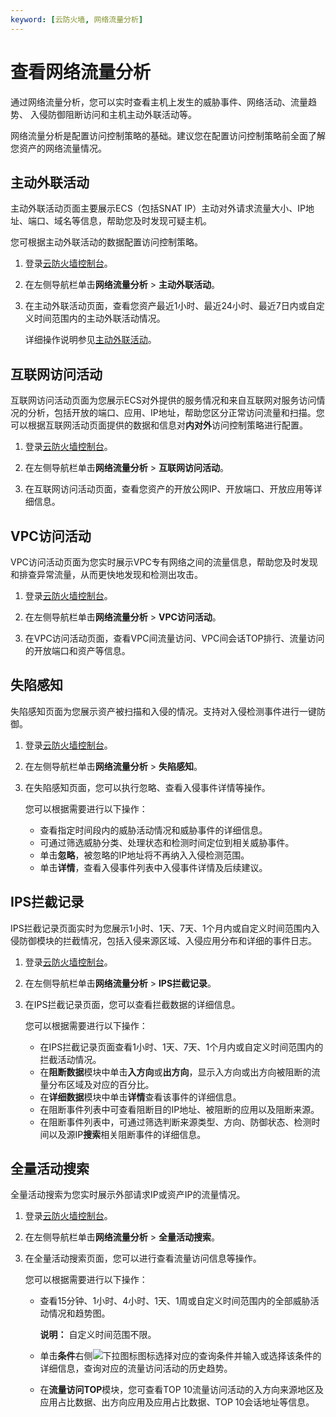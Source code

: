 ```yaml
---
keyword: [云防火墙, 网络流量分析]
---
```


# 查看网络流量分析

通过网络流量分析，您可以实时查看主机上发生的威胁事件、网络活动、流量趋势、 入侵防御阻断访问和主机主动外联活动等。

网络流量分析是配置访问控制策略的基础。建议您在配置访问控制策略前全面了解您资产的网络流量情况。

## 主动外联活动

主动外联活动页面主要展示ECS（包括SNAT IP）主动对外请求流量大小、IP地址、端口、域名等信息，帮助您及时发现可疑主机。

您可根据主动外联活动的数据配置访问控制策略。

1.  登录[云防火墙控制台](https://yundun.console.aliyun.com/?p=cfwnext)。

2.  在左侧导航栏单击**网络流量分析** \> **主动外联活动**。

3.  在主动外联活动页面，查看您资产最近1小时、最近24小时、最近7日内或自定义时间范围内的主动外联活动情况。

    详细操作说明参见[主动外联活动](/intl.zh-CN/网络流量分析/主动外联活动.md)。


## 互联网访问活动

互联网访问活动页面为您展示ECS对外提供的服务情况和来自互联网对服务访问情况的分析，包括开放的端口、应用、IP地址，帮助您区分正常访问流量和扫描。您可以根据互联网活动页面提供的数据和信息对**内对外**访问控制策略进行配置。

1.  登录[云防火墙控制台](https://yundun.console.aliyun.com/?p=cfwnext)。

2.  在左侧导航栏单击**网络流量分析** \> **互联网访问活动**。

3.  在互联网访问活动页面，查看您资产的开放公网IP、开放端口、开放应用等详细信息。


## VPC访问活动

VPC访问活动页面为您实时展示VPC专有网络之间的流量信息，帮助您及时发现和排查异常流量，从而更快地发现和检测出攻击。

1.  登录[云防火墙控制台](https://yundun.console.aliyun.com/?p=cfwnext)。

2.  在左侧导航栏单击**网络流量分析** \> **VPC访问活动**。

3.  在VPC访问活动页面，查看VPC间流量访问、VPC间会话TOP排行、流量访问的开放端口和资产等信息。


## 失陷感知

失陷感知页面为您展示资产被扫描和入侵的情况。支持对入侵检测事件进行一键防御。

1.  登录[云防火墙控制台](https://yundun.console.aliyun.com/?p=cfwnext)。

2.  在左侧导航栏单击**网络流量分析** \> **失陷感知**。

3.  在失陷感知页面，您可以执行忽略、查看入侵事件详情等操作。

    您可以根据需要进行以下操作：

    -   查看指定时间段内的威胁活动情况和威胁事件的详细信息。
    -   可通过筛选威胁分类、处理状态和检测时间定位到相关威胁事件。
    -   单击**忽略**，被忽略的IP地址将不再纳入入侵检测范围。
    -   单击**详情**，查看入侵事件列表中入侵事件详情及后续建议。

## IPS拦截记录

IPS拦截记录页面实时为您展示1小时、1天、7天、1个月内或自定义时间范围内入侵防御模块的拦截情况，包括入侵来源区域、入侵应用分布和详细的事件日志。

1.  登录[云防火墙控制台](https://yundun.console.aliyun.com/?p=cfwnext)。

2.  在左侧导航栏单击**网络流量分析** \> **IPS拦截记录**。

3.  在IPS拦截记录页面，您可以查看拦截数据的详细信息。

    您可以根据需要进行以下操作：

    -   在IPS拦截记录页面查看1小时、1天、7天、1个月内或自定义时间范围内的拦截活动情况。
    -   在**阻断数据**模块中单击**入方向**或**出方向**，显示入方向或出方向被阻断的流量分布区域及对应的百分比。
    -   在**详细数据**模块中单击**详情**查看该事件的详细信息。
    -   在阻断事件列表中可查看阻断目的IP地址、被阻断的应用以及阻断来源。
    -   在阻断事件列表中，可通过筛选判断来源类型、方向、防御状态、检测时间以及源IP**搜索**相关阻断事件的详细信息。

## 全量活动搜索

全量活动搜索为您实时展示外部请求IP或资产IP的流量情况。

1.  登录[云防火墙控制台](https://yundun.console.aliyun.com/?p=cfwnext)。

2.  在左侧导航栏单击**网络流量分析** \> **全量活动搜索**。

3.  在全量活动搜索页面，您可以进行查看流量访问信息等操作。

    您可以根据需要进行以下操作：

    -   查看15分钟、1小时、4小时、1天、1周或自定义时间范围内的全部威胁活动情况和趋势图。

        **说明：** 自定义时间范围不限。

    -   单击**条件**右侧![下拉图标](https://static-aliyun-doc.oss-cn-hangzhou.aliyuncs.com/assets/img/zh-CN/5743567951/p98238.png)图标选择对应的查询条件并输入或选择该条件的详细信息，查询对应的流量访问活动的历史趋势。
    -   在**流量访问TOP**模块，您可查看TOP 10流量访问活动的入方向来源地区及应用占比数据、出方向应用及应用占比数据、TOP 10会话地址等信息。

